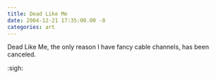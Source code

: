 ```yaml
---
title: Dead Like Me
date: 2004-12-21 17:35:00.00 -8
categories: art
---
```

Dead Like Me, the only reason I have fancy cable channels, has been canceled.

:sigh:
